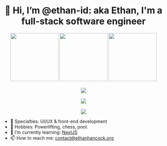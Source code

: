 <h1 align="center">
  👋 Hi, I’m @ethan-id: aka Ethan, I'm a full-stack software engineer
</h1> 


<h4 align="center">
  <a href="https://www.ethanhancock.org/" target="_blank"><img src="https://img.shields.io/badge/website-000000?style=for-the-badge&logo=About.me&logoColor=white" width="150"/></a>
  <a href="https://www.linkedin.com/in/ethanhancock23/" target="_blank"><img src="https://img.shields.io/badge/LinkedIn-0077B5?style=for-the-badge&logo=linkedin&logoColor=white" width="150"/></a>
  <a href="https://medium.com/@ehancock1648" target="_blank"><img src="https://img.shields.io/badge/Medium-12100E?style=for-the-badge&logo=medium&logoColor=white" width="150"/></a>
</h4> 

<p align="center">
  <img src="https://github-profile-summary-cards.vercel.app/api/cards/profile-details?username=ethan-id&theme=tokyonight"/>
  </br></br>
  <img src="https://github-readme-stats-git-masterrstaa-rickstaa.vercel.app/api?username=ethan-id&theme=tokyonight"/>
  </br></br>
  <img src="https://github-readme-streak-stats.herokuapp.com/?user=ethan-id&theme=tokyonight"/>
</p>

- 👀 Specialties: UI/UX & front-end development
- 🎲 Hobbies: Powerlifting, chess, pool.
- 🌱 I’m currently learning: [NextJS](https://nextjs.org/)
- 📫 How to reach me: contact@ethanhancock.org

<!---
ethan-id/ethan-id is a ✨ special ✨ repository because its `README.md` (this file) appears on your GitHub profile.
You can click the Preview link to take a look at your changes.
--->
